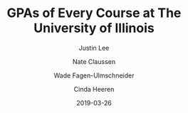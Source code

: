 ---
title: GPAs of Every Course at The University of Illinois

external-url: http://waf.cs.illinois.edu/discovery/gpa_of_every_course_at_illinois/
external-img: http://waf.cs.illinois.edu/discovery/img/gpa.png

date: 2019-03-26

author:
- Justin Lee
- Nate Claussen
- Wade Fagen-Ulmschneider
- Cinda Heeren
---